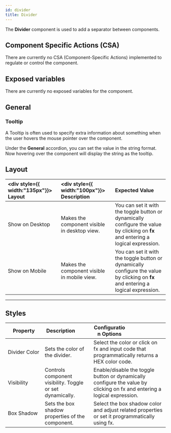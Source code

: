 ```yaml
---
id: divider
title: Divider
---
```


The **Divider** component is used to add a separator between components.

<div style={{paddingTop:'24px'}}>

## Component Specific Actions (CSA)

There are currently no CSA (Component-Specific Actions) implemented to regulate or control the component.

</div>

<div style={{paddingTop:'24px'}}>

## Exposed variables

There are currently no exposed variables for the component.

</div>

<div style={{paddingTop:'24px'}}>

## General

### Tooltip

A Tooltip is often used to specify extra information about something when the user hovers the mouse pointer over the component.

Under the <b>General</b> accordion, you can set the value in the string format. Now hovering over the component will display the string as the tooltip.

</div>

<div style={{paddingTop:'24px'}}>

## Layout

| <div style={{ width:"135px"}}> Layout </div> | <div style={{ width:"100px"}}> Description </div>    | Expected Value                                                  |
| :------------------------------------------- | :----------------------------------------------------| :-------------------------------------------------------------- |
| Show on Desktop                              | Makes the component visible in desktop view.         | You can set it with the toggle button or dynamically configure the value by clicking on **fx** and entering a logical expression. |
| Show on Mobile                               | Makes the component visible in mobile view.          | You can set it with the toggle button or dynamically configure the value by clicking on **fx** and entering a logical expression. |

</div>

<div style={{paddingTop:'24px'}}>

---

## Styles

| <div style="width:100px;">Property</div>    | <div style="width:100px;">Description</div>                                                                                           | <div style="width:100px;">Configuration Options</div>                                                                                              |
| ------------------------------------------- | ------------------------------------------------------------------------------------------------------------------------------- | ------------------------------------------------------------------------------------------------------------------------------ |
| Divider Color                               | Sets the color of the divider.                            | Select the color or click on fx and input code that programmatically returns a HEX color code.                     |
| Visibility                                  | Controls component visibility. Toggle or set dynamically.             | Enable/disable the toggle button or dynamically configure the value by clicking on fx and entering a logical expression.      |
| Box Shadow                                  | Sets the box shadow properties of the component.                                                                 | Select the box shadow color and adjust related properties or set it programmatically using fx.            |



</div>
